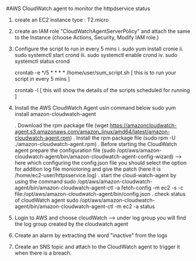 #AWS CloudWatch agent to monitor the httpdservice status

1. create an EC2 instance tyoe : T2.micro
2. create an IAM role "CloudWatchAgentServerPolicy" and attach the same to the Instance (choose Actions, Security, Modify IAM role.)
3. Configure the script to run in every 5 mins
	i. sudo yum install cronie
	ii. sudo systemctl start crond
	iii. sudo systemctl enable crond
	iv. sudo systemctl status crond
	
	crontab -e
	*/5 * * * * /home/user/sum_script.sh  [ this is to run your script in every 5 mins ]
	
	crontab -l [ this will show the details of the scripts scheduled for running ]
	
4. Install the AWS CloudWatch Agent usin command below
	sudo yum install amazon-cloudwatch-agent
		
	. Download the rpm package file (wget https://amazoncloudwatch-agent.s3.amazonaws.com/amazon_linux/amd64/latest/amazon-cloudwatch-agent.rpm)
	. Install the rpm package file (sudo rpm -U ./amazon-cloudwatch-agent.rpm)
	. Before starting the CloudWatch agent prepare the configuration file (sudo /opt/aws/amazon-cloudwatch-agent/bin/amazon-cloudwatch-agent-config-wizard)
		--> here which configuring the config.json file you should select the option for addition log file moniotoring and give the patch (here it is /home/ec2-user/httpsservice.log)
	. start the cloud-watch-agent by using the command 
		sudo /opt/aws/amazon-cloudwatch-agent/bin/amazon-cloudwatch-agent-ctl -a fetch-config -m ec2 -s -c file:/opt/aws/amazon-cloudwatch-agent/bin/config.json
	. check status of cloudWatch agent
		sudo /opt/aws/amazon-cloudwatch-agent/bin/amazon-cloudwatch-agent-ctl -m ec2 -a status
		
5. Login to AWS and choose cloudWatch --> under log group you will find the log group created by the cloudwatch agent
6. Create an alarm by extracting the word "inactive" from the logs
7. Create an SNS topic and attach to the CloudWatch agent to trigger it when there is a breach. 

